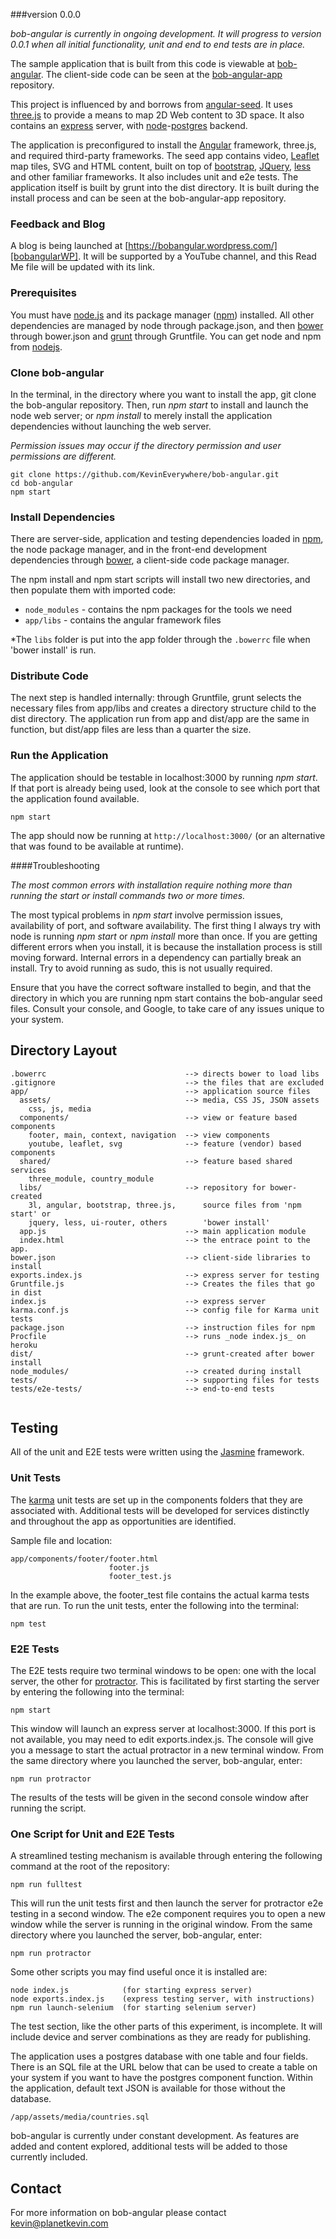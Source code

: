 ###version 0.0.0

*bob-angular is currently in ongoing development. It will progress to version 0.0.1 when all initial functionality, unit and end to end tests are in place.*

The sample application that is built from this code is viewable at 
[bob-angular][bobangular]. The client-side code can be seen at the 
[bob-angular-app][bobangularApp] repository.

This project is influenced by and borrows from [angular-seed][angularseed]. It uses [three.js][three] to provide a means to map 2D Web content to 3D space. It also contains an [express][express] server, with [node][node]-[postgres][postgres] backend.

The application is preconfigured to install the [Angular][angular] framework, three.js, and required third-party frameworks. The seed app contains video, [Leaflet][leaflet] map tiles, SVG and HTML content, built on top of [bootstrap][bootstrap], [JQuery][jquery], [less][less] and other familiar frameworks. It also includes unit and e2e tests. The application itself is built by grunt into the dist directory. It is built during the install process and can be seen at the bob-angular-app repository.

### Feedback and Blog

A blog is being launched at [https://bobangular.wordpress.com/][bobangularWP]. It will be supported by a YouTube channel, and this Read Me file will be updated with its link.

### Prerequisites

You must have [node.js][node] and its package manager ([npm][npm]) installed. All other dependencies
are managed by node through package.json, and then [bower][bower] through bower.json and [grunt][grunt]
through Gruntfile. You can get node and npm from [nodejs][node].

### Clone bob-angular

In the terminal, in the directory where you want to install the app, git clone the 
bob-angular repository. Then, run *npm start* to install and launch the node 
web server; or *npm install* to merely install the application dependencies without
launching the web server. 

*Permission issues may occur if the directory permission and user permissions are different.*

```
git clone https://github.com/KevinEverywhere/bob-angular.git
cd bob-angular
npm start 
```

### Install Dependencies

There are server-side, application and testing dependencies loaded in [npm][npm], 
the node package manager, and in the front-end development dependencies through 
[bower][bower], a client-side code package manager.

The npm install and npm start scripts will install two new directories, 
and then populate them with imported code:

* `node_modules` - contains the npm packages for the tools we need
* `app/libs` - contains the angular framework files

*The `libs` folder is put into the app folder  through the `.bowerrc` file when 
'bower install' is run.

### Distribute Code

The next step is handled internally: through Gruntfile, grunt selects the 
necessary files from app/libs and creates a directory structure child to the 
dist directory. The application run from app and dist/app are the same in 
function, but dist/app files are less than a quarter the size.

### Run the Application

The application should be testable in localhost:3000 by running _npm start_. 
If that port is already being used, look at the console to see which port 
that the application found available.

```
npm start
```

The app should now be running at <code>http://localhost:3000/</code> (or an alternative that was found to be available at runtime).

####Troubleshooting

_The most common errors with installation require nothing more than running the start or install commands two or more times._ 

The most typical problems in _npm start_ involve permission issues, availability of port, and software availability. The first thing I always try with node is running _npm start_ or _npm install_ more than once. If you are getting different errors when you install, it is because the installation process is still moving forward. Internal errors in a dependency can partially break an install. Try to avoid running as sudo, this is not usually required.

Ensure that you have the correct software installed to begin, and that the directory in which you are running npm start contains the bob-angular seed files. Consult your console, and Google, to take care of any issues unique to your system.

## Directory Layout

```
.bowerrc                               --> directs bower to load libs
.gitignore                             --> the files that are excluded
app/                                   --> application source files
  assets/                              --> media, CSS JS, JSON assets
    css, js, media
  components/                          --> view or feature based components
    footer, main, context, navigation  --> view components
    youtube, leaflet, svg              --> feature (vendor) based components
  shared/                              --> feature based shared services
    three_module, country_module        
  libs/                                --> repository for bower-created 
    3l, angular, bootstrap, three.js,      source files from 'npm start' or  
    jquery, less, ui-router, others        'bower install' 
  app.js                               --> main application module
  index.html                           --> the entrace point to the app.
bower.json                             --> client-side libraries to install
exports.index.js                       --> express server for testing
Gruntfile.js                           --> Creates the files that go in dist
index.js                               --> express server 
karma.conf.js                          --> config file for Karma unit tests 
package.json                           --> instruction files for npm 
Procfile                               --> runs _node index.js_ on heroku
dist/                                  --> grunt-created after bower install
node_modules/                          --> created during install
tests/                                 --> supporting files for tests 
tests/e2e-tests/                       --> end-to-end tests


```

## Testing

All of the unit and E2E tests were written using the [Jasmine][jasmine] framework.

### Unit Tests

The [karma][karma] unit tests are set up in the components folders that they are associated with. Additional tests will be developed for services distinctly and throughout the app as opportunities are identified.

Sample file and location:

```
app/components/footer/footer.html
                      footer.js
                      footer_test.js
```

In the example above, the footer_test file contains the actual karma tests that are run.  To run the unit tests, enter the following into the terminal:

```
npm test
```

### E2E Tests                      

The E2E tests require two terminal windows to be open: one with the local server, the other for [protractor][protractor]. This is facilitated by first starting the server by entering the following into the terminal:

```
npm start
```
This window will launch an express server at localhost:3000. If this port is not available, you may need to edit exports.index.js. The console will give you a message to start the actual protractor in a new terminal window. From the same directory where you launched the server, bob-angular, enter:

```
npm run protractor
```

The results of the tests will be given in the second console window after running the script.

### One Script for Unit and E2E Tests

A streamlined testing mechanism is available through entering the following command at the root of the repository:

```
npm run fulltest
```
This will run the unit tests first and then launch the server for protractor e2e testing in a second window. The e2e component requires you to open a new window while the server is running in the original window. From the same directory where you launched the server, bob-angular, enter:

```
npm run protractor
```
Some other scripts you may find useful once it is installed are:

```
node index.js            (for starting express server)
node exports.index.js    (express testing server, with instructions)
npm run launch-selenium  (for starting selenium server)

```

The test section, like the other parts of this experiment, is incomplete. It will include device and server combinations as they are ready for publishing.

The application uses a postgres database with one table and four fields. There is an SQL file at the URL below that can be used to create a table on your system if you want to have the postgres component function. Within the application, default text JSON is available for those without the database.

```
/app/assets/media/countries.sql
```


bob-angular is currently under constant development. As features are added and content explored, additional tests will be added to those currently included.

## Contact

For more information on bob-angular please contact kevin@planetkevin.com

[angular]: http://angularjs.org/
[angularseed]:https://github.com/angular/angular-seed
[three]: http://threejs.org/
[express]: http://expressjs.com/
[postgres]: http://www.postgresql.org/
[git]: http://git-scm.com/
[grunt]: http://gruntjs.com/
[bower]: http://bower.io
[npm]: https://www.npmjs.org/
[node]: http://nodejs.org
[less]: http://lesscss.org/
[bootstrap]:http://getbootstrap.com/
[jquery]: http://jquery.org/
[leaflet]:http://leafletjs.com/
[protractor]: https://github.com/angular/protractor
[jasmine]: http://jasmine.github.io
[karma]: http://karma-runner.github.io
[bobangular]: http://bob-angular.herokuapp.com/
[bobangularApp]:https://github.com/KevinEverywhere/bob-angular-app
[bobangularWP]:https://bobangular.wordpress.com/

